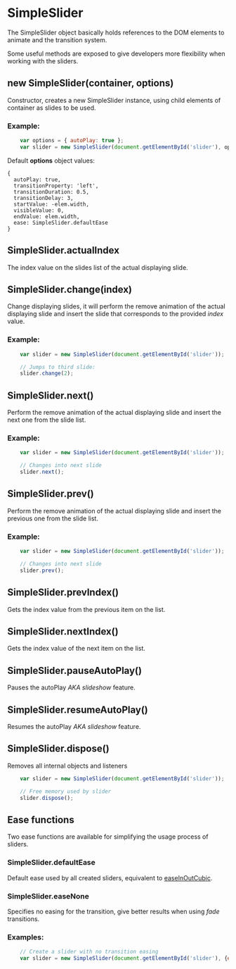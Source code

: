 # SimpleSlider

The SimpleSlider object basically holds references to the DOM elements to animate and the transition system.

Some useful methods are exposed to give developers more flexibility when working with the sliders.


## new SimpleSlider(container, options)

Constructor, creates a new SimpleSlider instance, using child elements of container as slides to be used.

### Example:

```js
    var options = { autoPlay: true };
    var slider = new SimpleSlider(document.getElementById('slider'), options);
```

Default **options** object values:

    {
      autoPlay: true,
      transitionProperty: 'left',
      transitionDuration: 0.5,
      transitionDelay: 3,
      startValue: -elem.width,
      visibleValue: 0,
      endValue: elem.width,
      ease: SimpleSlider.defaultEase
    }


## SimpleSlider.actualIndex

The index value on the slides list of the actual displaying slide.


## SimpleSlider.change(index)

Change displaying slides, it will perform the remove animation of the actual displaying slide and insert the slide that corresponds to the provided *index* value.

### Example:

```js
    var slider = new SimpleSlider(document.getElementById('slider'));

    // Jumps to third slide:
    slider.change(2);
```


## SimpleSlider.next()

Perform the remove animation of the actual displaying slide and insert the next one from the slide list.

### Example:

```js
    var slider = new SimpleSlider(document.getElementById('slider'));

    // Changes into next slide
    slider.next();
```


## SimpleSlider.prev()

Perform the remove animation of the actual displaying slide and insert the previous one from the slide list.

### Example:

```js
    var slider = new SimpleSlider(document.getElementById('slider'));

    // Changes into next slide
    slider.prev();
```


## SimpleSlider.prevIndex()

Gets the index value from the previous item on the list.


## SimpleSlider.nextIndex()

Gets the index value of the next item on the list.

## SimpleSlider.pauseAutoPlay()

Pauses the autoPlay *AKA slideshow* feature.

## SimpleSlider.resumeAutoPlay()

Resumes the autoPlay *AKA slideshow* feature.

## SimpleSlider.dispose()

Removes all internal objects and listeners

```js
    var slider = new SimpleSlider(document.getElementById('slider'));

    // Free memory used by slider
    slider.dispose();
```


## Ease functions

Two ease functions are available for simplifying the usage process of sliders.

### SimpleSlider.defaultEase

Default ease used by all created sliders, equivalent to [easeInOutCubic](https://github.com/danro/jquery-easing/blob/master/jquery.easing.js#L38).

### SimpleSlider.easeNone

Specifies no easing for the transition, give better results when using *fade* transitions.

### Examples:

```js
    // Create a slider with no transition easing
    var slider = new SimpleSlider(document.getElementById('slider'), {ease:SimpleSlider.easeNone});
```
